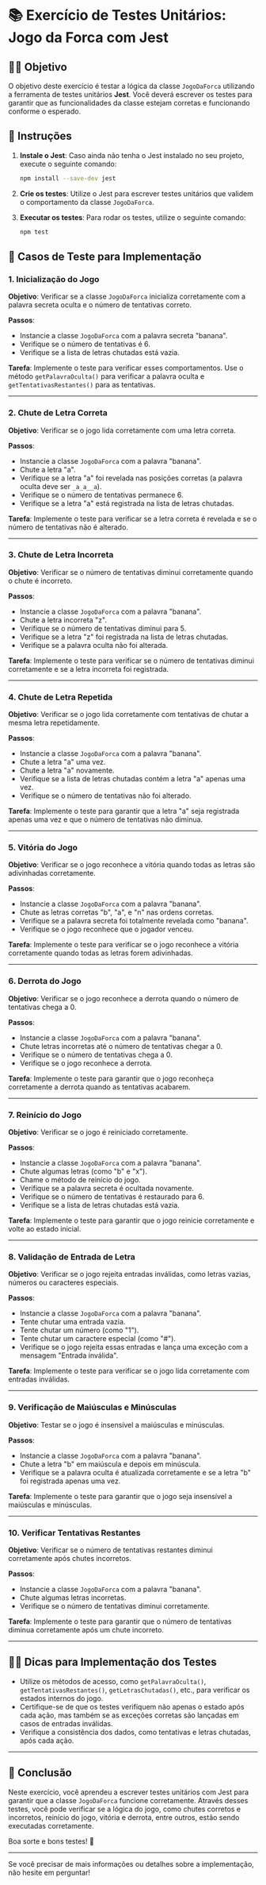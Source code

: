 
# 📚 **Exercício de Testes Unitários: Jogo da Forca com Jest**

## 🧑‍💻 **Objetivo**

O objetivo deste exercício é testar a lógica da classe `JogoDaForca` utilizando a ferramenta de testes unitários **Jest**. Você deverá escrever os testes para garantir que as funcionalidades da classe estejam corretas e funcionando conforme o esperado.

## 🚀 **Instruções**

1. **Instale o Jest**: Caso ainda não tenha o Jest instalado no seu projeto, execute o seguinte comando:

   ```bash
   npm install --save-dev jest
   ```

2. **Crie os testes**: Utilize o Jest para escrever testes unitários que validem o comportamento da classe `JogoDaForca`.

3. **Executar os testes**: Para rodar os testes, utilize o seguinte comando:

   ```bash
   npm test
   ```

## 🧪 **Casos de Teste para Implementação**

### 1. **Inicialização do Jogo**

**Objetivo**: Verificar se a classe `JogoDaForca` inicializa corretamente com a palavra secreta oculta e o número de tentativas correto.

**Passos**:
- Instancie a classe `JogoDaForca` com a palavra secreta "banana".
- Verifique se o número de tentativas é 6.
- Verifique se a lista de letras chutadas está vazia.

**Tarefa**:
Implemente o teste para verificar esses comportamentos. Use o método `getPalavraOculta()` para verificar a palavra oculta e `getTentativasRestantes()` para as tentativas.

---

### 2. **Chute de Letra Correta**

**Objetivo**: Verificar se o jogo lida corretamente com uma letra correta.

**Passos**:
- Instancie a classe `JogoDaForca` com a palavra "banana".
- Chute a letra "a".
- Verifique se a letra "a" foi revelada nas posições corretas (a palavra oculta deve ser `_a_a__a`).
- Verifique se o número de tentativas permanece 6.
- Verifique se a letra "a" está registrada na lista de letras chutadas.

**Tarefa**:
Implemente o teste para verificar se a letra correta é revelada e se o número de tentativas não é alterado.

---

### 3. **Chute de Letra Incorreta**

**Objetivo**: Verificar se o número de tentativas diminui corretamente quando o chute é incorreto.

**Passos**:
- Instancie a classe `JogoDaForca` com a palavra "banana".
- Chute a letra incorreta "z".
- Verifique se o número de tentativas diminui para 5.
- Verifique se a letra "z" foi registrada na lista de letras chutadas.
- Verifique se a palavra oculta não foi alterada.

**Tarefa**:
Implemente o teste para verificar se o número de tentativas diminui corretamente e se a letra incorreta foi registrada.

---

### 4. **Chute de Letra Repetida**

**Objetivo**: Verificar se o jogo lida corretamente com tentativas de chutar a mesma letra repetidamente.

**Passos**:
- Instancie a classe `JogoDaForca` com a palavra "banana".
- Chute a letra "a" uma vez.
- Chute a letra "a" novamente.
- Verifique se a lista de letras chutadas contém a letra "a" apenas uma vez.
- Verifique se o número de tentativas não foi alterado.

**Tarefa**:
Implemente o teste para garantir que a letra "a" seja registrada apenas uma vez e que o número de tentativas não diminua.

---

### 5. **Vitória do Jogo**

**Objetivo**: Verificar se o jogo reconhece a vitória quando todas as letras são adivinhadas corretamente.

**Passos**:
- Instancie a classe `JogoDaForca` com a palavra "banana".
- Chute as letras corretas "b", "a", e "n" nas ordens corretas.
- Verifique se a palavra secreta foi totalmente revelada como "banana".
- Verifique se o jogo reconhece que o jogador venceu.

**Tarefa**:
Implemente o teste para verificar se o jogo reconhece a vitória corretamente quando todas as letras forem adivinhadas.

---

### 6. **Derrota do Jogo**

**Objetivo**: Verificar se o jogo reconhece a derrota quando o número de tentativas chega a 0.

**Passos**:
- Instancie a classe `JogoDaForca` com a palavra "banana".
- Chute letras incorretas até o número de tentativas chegar a 0.
- Verifique se o número de tentativas chega a 0.
- Verifique se o jogo reconhece a derrota.

**Tarefa**:
Implemente o teste para garantir que o jogo reconheça corretamente a derrota quando as tentativas acabarem.

---

### 7. **Reinício do Jogo**

**Objetivo**: Verificar se o jogo é reiniciado corretamente.

**Passos**:
- Instancie a classe `JogoDaForca` com a palavra "banana".
- Chute algumas letras (como "b" e "x").
- Chame o método de reinício do jogo.
- Verifique se a palavra secreta é ocultada novamente.
- Verifique se o número de tentativas é restaurado para 6.
- Verifique se a lista de letras chutadas está vazia.

**Tarefa**:
Implemente o teste para garantir que o jogo reinicie corretamente e volte ao estado inicial.

---

### 8. **Validação de Entrada de Letra**

**Objetivo**: Verificar se o jogo rejeita entradas inválidas, como letras vazias, números ou caracteres especiais.

**Passos**:
- Instancie a classe `JogoDaForca` com a palavra "banana".
- Tente chutar uma entrada vazia.
- Tente chutar um número (como "1").
- Tente chutar um caractere especial (como "#").
- Verifique se o jogo rejeita essas entradas e lança uma exceção com a mensagem "Entrada inválida".

**Tarefa**:
Implemente o teste para verificar se o jogo lida corretamente com entradas inválidas.

---

### 9. **Verificação de Maiúsculas e Minúsculas**

**Objetivo**: Testar se o jogo é insensível a maiúsculas e minúsculas.

**Passos**:
- Instancie a classe `JogoDaForca` com a palavra "banana".
- Chute a letra "b" em maiúscula e depois em minúscula.
- Verifique se a palavra oculta é atualizada corretamente e se a letra "b" foi registrada apenas uma vez.

**Tarefa**:
Implemente o teste para garantir que o jogo seja insensível a maiúsculas e minúsculas.

---

### 10. **Verificar Tentativas Restantes**

**Objetivo**: Verificar se o número de tentativas restantes diminui corretamente após chutes incorretos.

**Passos**:
- Instancie a classe `JogoDaForca` com a palavra "banana".
- Chute algumas letras incorretas.
- Verifique se o número de tentativas diminui corretamente.

**Tarefa**:
Implemente o teste para garantir que o número de tentativas diminua corretamente após um chute incorreto.

---

## 🧑‍🏫 **Dicas para Implementação dos Testes**

- Utilize os métodos de acesso, como `getPalavraOculta()`, `getTentativasRestantes()`, `getLetrasChutadas()`, etc., para verificar os estados internos do jogo.
- Certifique-se de que os testes verifiquem não apenas o estado após cada ação, mas também se as exceções corretas são lançadas em casos de entradas inválidas.
- Verifique a consistência dos dados, como tentativas e letras chutadas, após cada ação.

---

## 🏅 **Conclusão**

Neste exercício, você aprendeu a escrever testes unitários com Jest para garantir que a classe `JogoDaForca` funcione corretamente. Através desses testes, você pode verificar se a lógica do jogo, como chutes corretos e incorretos, reinício do jogo, vitória e derrota, entre outros, estão sendo executadas corretamente.

Boa sorte e bons testes! 🚀

---

Se você precisar de mais informações ou detalhes sobre a implementação, não hesite em perguntar!
